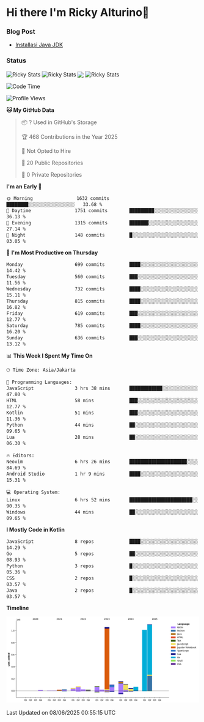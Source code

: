 # Hi there I'm Ricky Alturino👋

### Blog Post

<!-- BLOG-POST-LIST:START -->

- [Installasi Java JDK](https://onirutla.medium.com/installasi-java-jdk-ec701beeb5cb?source=rss-d9d81c918cc9------2)
<!-- BLOG-POST-LIST:END -->

### Status

<img align="center" alt="Ricky Stats" src="https://github-readme-stats.vercel.app/api?username=Alturino&theme=dark&show_icons=true&hide_border=false" />
<img align="center" alt="Ricky Stats" src="https://github-readme-stats.vercel.app/api/top-langs/?username=Alturino&theme=dark&show_icons=true&layout=compact"/>
<img align="center" width="640px" src="https://github-readme-stats.vercel.app/api/wakatime?username=Alturino&layout=compact&hide_border=true&theme=dark">
<img align="center" alt="Ricky Stats" src="https://leetcard.jacoblin.cool/alturino?border=0&radius=20&ext=activity"/>

<!--START_SECTION:waka-->
![Code Time](http://img.shields.io/badge/Code%20Time-1%2C242%20hrs%2015%20mins-blue)

![Profile Views](http://img.shields.io/badge/Profile%20Views-13-blue)

**🐱 My GitHub Data** 

> 📦 ? Used in GitHub's Storage 
 > 
> 🏆 468 Contributions in the Year 2025
 > 
> 🚫 Not Opted to Hire
 > 
> 📜 20 Public Repositories 
 > 
> 🔑 0 Private Repositories 
 > 
**I'm an Early 🐤** 

```text
🌞 Morning                1632 commits        ████████░░░░░░░░░░░░░░░░░   33.68 % 
🌆 Daytime                1751 commits        █████████░░░░░░░░░░░░░░░░   36.13 % 
🌃 Evening                1315 commits        ███████░░░░░░░░░░░░░░░░░░   27.14 % 
🌙 Night                  148 commits         █░░░░░░░░░░░░░░░░░░░░░░░░   03.05 % 
```
📅 **I'm Most Productive on Thursday** 

```text
Monday                   699 commits         ████░░░░░░░░░░░░░░░░░░░░░   14.42 % 
Tuesday                  560 commits         ███░░░░░░░░░░░░░░░░░░░░░░   11.56 % 
Wednesday                732 commits         ████░░░░░░░░░░░░░░░░░░░░░   15.11 % 
Thursday                 815 commits         ████░░░░░░░░░░░░░░░░░░░░░   16.82 % 
Friday                   619 commits         ███░░░░░░░░░░░░░░░░░░░░░░   12.77 % 
Saturday                 785 commits         ████░░░░░░░░░░░░░░░░░░░░░   16.20 % 
Sunday                   636 commits         ███░░░░░░░░░░░░░░░░░░░░░░   13.12 % 
```


📊 **This Week I Spent My Time On** 

```text
🕑︎ Time Zone: Asia/Jakarta

💬 Programming Languages: 
JavaScript               3 hrs 38 mins       ████████████░░░░░░░░░░░░░   47.80 % 
HTML                     58 mins             ███░░░░░░░░░░░░░░░░░░░░░░   12.77 % 
Kotlin                   51 mins             ███░░░░░░░░░░░░░░░░░░░░░░   11.36 % 
Python                   44 mins             ██░░░░░░░░░░░░░░░░░░░░░░░   09.65 % 
Lua                      28 mins             ██░░░░░░░░░░░░░░░░░░░░░░░   06.30 % 

🔥 Editors: 
Neovim                   6 hrs 26 mins       █████████████████████░░░░   84.69 % 
Android Studio           1 hr 9 mins         ████░░░░░░░░░░░░░░░░░░░░░   15.31 % 

💻 Operating System: 
Linux                    6 hrs 52 mins       ███████████████████████░░   90.35 % 
Windows                  44 mins             ██░░░░░░░░░░░░░░░░░░░░░░░   09.65 % 
```

**I Mostly Code in Kotlin** 

```text
JavaScript               8 repos             ████░░░░░░░░░░░░░░░░░░░░░   14.29 % 
Go                       5 repos             ██░░░░░░░░░░░░░░░░░░░░░░░   08.93 % 
Python                   3 repos             █░░░░░░░░░░░░░░░░░░░░░░░░   05.36 % 
CSS                      2 repos             █░░░░░░░░░░░░░░░░░░░░░░░░   03.57 % 
Java                     2 repos             █░░░░░░░░░░░░░░░░░░░░░░░░   03.57 % 
```



**Timeline**

![Lines of Code chart](https://raw.githubusercontent.com/Alturino/Alturino/main/assets/bar_graph.png)


 Last Updated on 08/06/2025 00:55:15 UTC
<!--END_SECTION:waka-->
